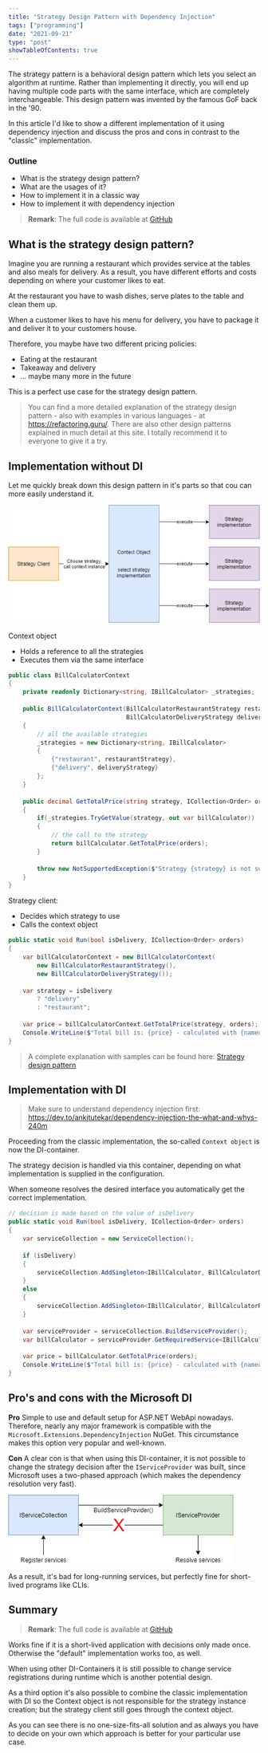 ```yaml
---
title: "Strategy Design Pattern with Dependency Injection"
tags: ["programming"]
date: "2021-09-21"
type: "post"
showTableOfContents: true
---
```



The strategy pattern is a behavioral design pattern which
lets you select an algorithm at runtime.
Rather than implementing it directly, you will end up having multiple code parts
with the same interface, which are completely interchangeable.
This design pattern was invented by the famous GoF back in the '90.

In this article I'd like to show a different implementation of it
using dependency injection and discuss the pros and cons
in contrast to the "classic" implementation.


### Outline
* What is the strategy design pattern?
* What are the usages of it?
* How to implement it in a classic way
* How to implement it with dependency injection

> **Remark**: The full code is available at [GitHub](https://github.com/davidkroell/davidkroell.com/tree/main/content/blogposts/2021/strategy-design-pattern-with-di/src)

## What is the strategy design pattern?

Imagine you are running a restaurant which provides service at the tables
and also meals for delivery.
As a result, you have different efforts
and costs depending on where your customer likes to eat.

At the restaurant you have to wash dishes,
serve plates to the table and clean them up.

When a customer likes to have his menu for delivery, you
have to package it and deliver it to your customers house.

Therefore, you maybe have two different pricing policies:
* Eating at the restaurant
* Takeaway and delivery
* ... maybe many more in the future

This is a perfect use case for the strategy design pattern.

> You can find a more detailed explanation of the strategy design pattern -
also with examples in various languages - at https://refactoring.guru/.
There are also other design patterns explained in much detail at this site.
I totally recommend it to everyone to give it a try.

## Implementation without DI

Let me quickly break down this design pattern in
it's parts so that cou can more easily understand it.

![The strategy design pattern flow](./strategy-flow.png)

Context object
* Holds a reference to all the strategies
* Executes them via the same interface

```csharp
public class BillCalculatorContext
{
	private readonly Dictionary<string, IBillCalculator> _strategies;

	public BillCalculatorContext(BillCalculatorRestaurantStrategy restaurantStrategy,
								 BillCalculatorDeliveryStrategy deliveryStrategy)
	{
		// all the available strategies
		_strategies = new Dictionary<string, IBillCalculator>
		{
			{"restaurant", restaurantStrategy},
			{"delivery", deliveryStrategy}
		};
	}

	public decimal GetTotalPrice(string strategy, ICollection<Order> orders)
	{
		if(_strategies.TryGetValue(strategy, out var billCalculator))
		{
			// the call to the strategy
			return billCalculator.GetTotalPrice(orders);
		}

		throw new NotSupportedException($"Strategy {strategy} is not supported");
	}
}
```

Strategy client:
* Decides which strategy to use
* Calls the context object

```csharp
public static void Run(bool isDelivery, ICollection<Order> orders)
{
	var billCalculatorContext = new BillCalculatorContext(
		new BillCalculatorRestaurantStrategy(),
		new BillCalculatorDeliveryStrategy());

	var strategy = isDelivery
		? "delivery"
		: "restaurant";
	
	var price = billCalculatorContext.GetTotalPrice(strategy, orders);
	Console.WriteLine($"Total bill is: {price} - calculated with {nameof(StartupClassic)}");
}
```

> A complete explanation with samples can be found here: [Strategy design pattern](https://refactoring.guru/design-patterns/strategy)


## Implementation with DI

> Make sure to understand dependency injection first: https://dev.to/ankitutekar/dependency-injection-the-what-and-whys-240m

Proceeding from the classic implementation,
the so-called `Context object` is now the DI-container.

The strategy decision is handled via this container,
depending on what implementation is supplied in the configuration.

When someone resolves the desired interface you automatically get
the correct implementation.

```csharp
// decision is made based on the value of isDelivery
public static void Run(bool isDelivery, ICollection<Order> orders)
{
	var serviceCollection = new ServiceCollection();

	if (isDelivery)
	{
		serviceCollection.AddSingleton<IBillCalculator, BillCalculatorDeliveryStrategy>();
	}
	else
	{
		serviceCollection.AddSingleton<IBillCalculator, BillCalculatorRestaurantStrategy>();
	}

	var serviceProvider = serviceCollection.BuildServiceProvider();
	var billCalculator = serviceProvider.GetRequiredService<IBillCalculator>();

	var price = billCalculator.GetTotalPrice(orders);
	Console.WriteLine($"Total bill is: {price} - calculated with {nameof(StartupDI)}");
}
```


## Pro's and cons with the Microsoft DI

**Pro** Simple to use and default setup for ASP.NET WebApi nowadays.
Therefore, nearly any major framework is compatible with the
`Microsoft.Extensions.DependencyInjection` NuGet.
This circumstance makes this option very popular and well-known.

**Con** A clear con is that when using this DI-container,
it is not possible to change the strategy decision after
the `IServiceProvider` was built, since Microsoft uses
a two-phased approach (which makes the dependency resolution very fast).

![The two-phased DI-container from microsoft](./di-lifetime.png)

As a result, it's bad for long-running services, but perfectly fine
for short-lived programs like CLIs.

## Summary

> **Remark**: The full code is available at [GitHub](https://github.com/davidkroell/davidkroell.com/tree/main/content/blogposts/2021/strategy-design-pattern-with-di/src)

Works fine if it is a short-lived application with decisions only made once.
Otherwise the "default" implementation works too, as well.

When using other DI-Containers it is still possible to change service registrations
during runtime which is another potential design.

As a third option it's also possible to combine the
classic implementation with DI so the Context object is
not responsible for the strategy instance creation;
but the strategy client still goes through the context object.

As you can see there is no one-size-fits-all solution 
and as always you have to decide on your own which
approach is better for your particular use case.
